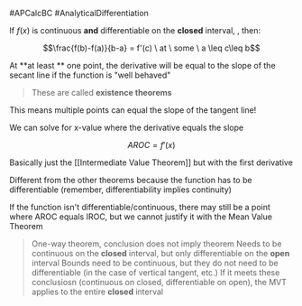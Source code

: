 
#APCalcBC #AnalyticalDifferentiation

If $f(x)$ is continuous **and** differentiable on the **closed** interval, , then:

$$\frac{f(b)-f(a)}{b-a} = f'(c) \ at \ some \ a \leq c\leq b$$

At **at least ** one point, the derivative will be equal to the slope of the secant line if the function is "well behaved"

> These are called **existence theorems**

This means multiple points can equal the slope of the tangent line!

We can solve for x-value where the derivative equals the slope

$$AROC = f'(x)$$

Basically just the [[Intermediate Value Theorem]] but with the first derivative

Different from the other theorems because the function has to be differentiable (remember, differentiability implies continuity)

If the function isn't differentiable/continuous, there may still be a point where AROC equals IROC, but we cannot justify it with the Mean Value Theorem
> One-way theorem, conclusion does not imply theorem
Needs to be continuous on the **closed** interval, but only differentiable on the **open** interval 
> Bounds need to be continuous, but they do not need to be differentiable (in the case of vertical tangent, etc.)
> If it meets these conclusiosn (continuous on closed, differentiable on open), the MVT applies to the entire **closed** interval
